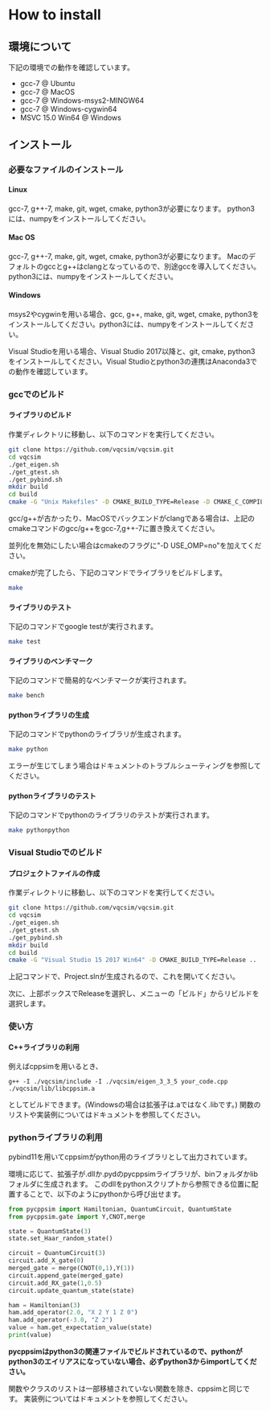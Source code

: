 # How to install

## 環境について
下記の環境での動作を確認しています。

- gcc-7 @ Ubuntu
- gcc-7 @ MacOS 
- gcc-7 @ Windows-msys2-MINGW64
- gcc-7 @ Windows-cygwin64
- MSVC 15.0 Win64 @ Windows

## インストール

### 必要なファイルのインストール
#### Linux
gcc-7, g++-7, make, git, wget, cmake, python3が必要になります。
python3には、numpyをインストールしてください。

#### Mac OS
gcc-7, g++-7, make, git, wget, cmake, python3が必要になります。
Macのデフォルトのgccとg++はclangとなっているので、別途gccを導入してください。
python3には、numpyをインストールしてください。


#### Windows
msys2やcygwinを用いる場合、gcc, g++, make, git, wget, cmake, python3をインストールしてください。python3には、numpyをインストールしてください。

Visual Studioを用いる場合、Visual Studio 2017以降と、git, cmake, python3をインストールしてください。Visual Studioとpython3の連携はAnaconda3での動作を確認しています。

### gccでのビルド

#### ライブラリのビルド
作業ディレクトリに移動し、以下のコマンドを実行してください。
```sh
git clone https://github.com/vqcsim/vqcsim.git
cd vqcsim
./get_eigen.sh
./get_gtest.sh
./get_pybind.sh
mkdir build
cd build
cmake -G "Unix Makefiles" -D CMAKE_BUILD_TYPE=Release -D CMAKE_C_COMPILER=gcc -D CMAKE_CXX_COMPILER=g++ ..
```

gcc/g++が古かったり、MacOSでバックエンドがclangである場合は、上記のcmakeコマンドのgcc/g++をgcc-7,g++-7に置き換えてください。

並列化を無効にしたい場合はcmakeのフラグに"-D USE_OMP=no"を加えてください。

cmakeが完了したら、下記のコマンドでライブラリをビルドします。
```sh
make
```

#### ライブラリのテスト
下記のコマンドでgoogle testが実行されます。
```sh
make test
```

#### ライブラリのベンチマーク
下記のコマンドで簡易的なベンチマークが実行されます。
```sh
make bench
```

#### pythonライブラリの生成
下記のコマンドでpythonのライブラリが生成されます。
```sh
make python
```
エラーが生じてしまう場合はドキュメントのトラブルシューティングを参照してください。

#### pythonライブラリのテスト
下記のコマンドでpythonのライブラリのテストが実行されます。
```sh
make pythonpython
```


### Visual Studioでのビルド
#### プロジェクトファイルの作成
作業ディレクトリに移動し、以下のコマンドを実行してください。
```sh
git clone https://github.com/vqcsim/vqcsim.git
cd vqcsim
./get_eigen.sh
./get_gtest.sh
./get_pybind.sh
mkdir build
cd build
cmake -G "Visual Studio 15 2017 Win64" -D CMAKE_BUILD_TYPE=Release ..
```
上記コマンドで、Project.slnが生成されるので、これを開いてください。

次に、上部ボックスでReleaseを選択し、メニューの「ビルド」からリビルドを選択します。



### 使い方

#### C++ライブラリの利用
例えばcppsimを用いるとき、
```
g++ -I ./vqcsim/include -I ./vqcsim/eigen_3_3_5 your_code.cpp ./vqcsim/lib/libcppsim.a
```
としてビルドできます。(Windowsの場合は拡張子は.aではなく.libです。)
関数のリストや実装例についてはドキュメントを参照してください。


### pythonライブラリの利用
pybind11を用いてcppsimがpython用のライブラリとして出力されています。

環境に応じて、拡張子が.dllか.pydのpycppsimライブラリが、binフォルダかlibフォルダに生成されます。
このdllをpythonスクリプトから参照できる位置に配置することで、以下のようにpythonから呼び出せます。
```python
from pycppsim import Hamiltonian, QuantumCircuit, QuantumState
from pycppsim.gate import Y,CNOT,merge

state = QuantumState(3)
state.set_Haar_random_state()

circuit = QuantumCircuit(3)
circuit.add_X_gate(0)
merged_gate = merge(CNOT(0,1),Y(1))
circuit.append_gate(merged_gate)
circuit.add_RX_gate(1,0.5)
circuit.update_quantum_state(state)

ham = Hamiltonian(3)
ham.add_operator(2.0, "X 2 Y 1 Z 0")
ham.add_operator(-3.0, "Z 2")
value = ham.get_expectation_value(state)
print(value)
```
**pycppsimはpython3の関連ファイルでビルドされているので、pythonがpython3のエイリアスになっていない場合、必ずpython3からimportしてください。**

関数やクラスのリストは一部移植されていない関数を除き、cppsimと同じです。
実装例についてはドキュメントを参照してください。

